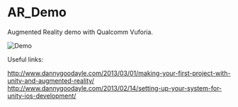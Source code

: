 AR_Demo
=======

Augmented Reality demo with Qualcomm Vuforia.

![Demo](http://i.imgur.com/TyNuGtk.png)

Useful links:

http://www.dannygoodayle.com/2013/03/01/making-your-first-project-with-unity-and-augmented-reality/
http://www.dannygoodayle.com/2013/02/14/setting-up-your-system-for-unity-ios-development/
